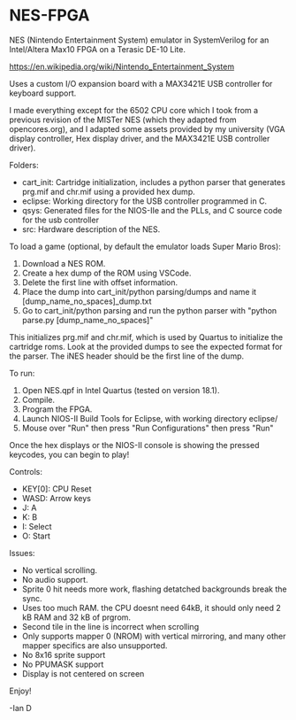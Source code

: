 # NES-FPGA
NES (Nintendo Entertainment System) emulator in SystemVerilog for an Intel/Altera Max10 FPGA on a Terasic DE-10 Lite.

https://en.wikipedia.org/wiki/Nintendo_Entertainment_System

Uses a custom I/O expansion board with a MAX3421E USB controller for keyboard support.

I made everything except for the 6502 CPU core which I took from a previous revision of the MISTer NES (which they adapted from opencores.org), and I adapted some assets provided by my university (VGA display controller, Hex display driver, and the MAX3421E USB controller driver).

Folders:
* cart_init: Cartridge initialization, includes a python parser that generates prg.mif and chr.mif using a provided hex dump.
* eclipse: Working directory for the USB controller programmed in C.
* qsys: Generated files for the NIOS-IIe and the PLLs, and C source code for the usb controller
* src: Hardware description of the NES.

To load a game (optional, by default the emulator loads Super Mario Bros):
1. Download a NES ROM.
2. Create a hex dump of the ROM using VSCode. 
3. Delete the first line with offset information.
4. Place the dump into cart_init/python parsing/dumps and name it [dump_name_no_spaces]_dump.txt
5. Go to cart_init/python parsing and run the python parser with "python parse.py [dump_name_no_spaces]"

This initializes prg.mif and chr.mif, which is used by Quartus to initialize the cartridge roms. Look at the provided dumps to see the expected format for the parser. The iNES header should be the first line of the dump.

To run:
1. Open NES.qpf in Intel Quartus (tested on version 18.1).
2. Compile.
3. Program the FPGA.
5. Launch NIOS-II Build Tools for Eclipse, with working directory eclipse/
6. Mouse over "Run" then press "Run Configurations" then press "Run" 

Once the hex displays or the NIOS-II console is showing the pressed keycodes, you can begin to play!

Controls:
- KEY[0]: CPU Reset
- WASD: Arrow keys
- J: A
- K: B
- I: Select
- O: Start

Issues:
- No vertical scrolling.
- No audio support.
- Sprite 0 hit needs more work, flashing detatched backgrounds break the sync.
- Uses too much RAM. the CPU doesnt need 64kB, it should only need 2 kB RAM and 32 kB of prgrom. 
- Second tile in the line is incorrect when scrolling
- Only supports mapper 0 (NROM) with vertical mirroring, and many other mapper specifics are also unsupported.
- No 8x16 sprite support
- No PPUMASK support
- Display is not centered on screen

Enjoy!

-Ian D
